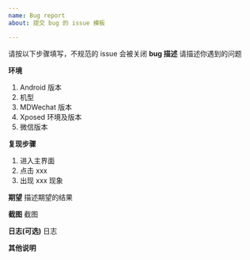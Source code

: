 ```yaml
---
name: Bug report
about: 提交 bug 的 issue 模板

---
```


请按以下步骤填写，不规范的 issue 会被关闭
**bug 描述**
请描述你遇到的问题

**环境**
1. Android 版本
2. 机型
3. MDWechat 版本
4. Xposed 环境及版本
5. 微信版本 

**复现步骤**
1. 进入主界面
2. 点击 xxx
3. 出现 xxx 现象

**期望**
描述期望的结果

**截图**
截图

**日志(可选)**
日志

**其他说明**
